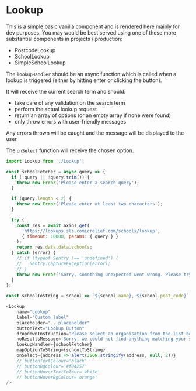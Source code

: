 # Lookup
This is a simple basic vanilla component and is rendered here mainly for dev purposes.
You may would be best served using one of these more substantial components in projects / production:
- PostcodeLookup
- SchoolLookup
- SimpleSchoolLookup

The `lookupHandler` should be an async function which is called when a lookup is triggered (either by hitting enter or clicking the button).

It will receive the current search term and should:
- take care of any validation on the search term
- perform the actual lookup request
- return an array of options (or an empty array if none were found)
- only throw errors with user-friendly messages

Any errors thrown will be caught and the message will be displayed to the user.

The `onSelect` function will receive the chosen option.

```js
import Lookup from './Lookup';

const schoolFetcher = async query => {
  if (!query || !query.trim()) {
    throw new Error('Please enter a search query');
  }

  if (query.length < 2) {
    throw new Error('Please enter at least two characters');
  }

  try {
    const res = await axios.get(
      'https://lookups.sls.comicrelief.com/schools/lookup',
      { timeout: 10000, params: { query } }
    );
    return res.data.data.schools;
  } catch (error) {
    // if (typeof Sentry !== 'undefined') {
    //   Sentry.captureException(error);
    // }
    throw new Error('Sorry, something unexpected went wrong. Please try again or enter your school manually');
  }
};

const schoolToString = school => `${school.name}, ${school.post_code}`;

<Lookup
    name="Lookup"
    label="Custom label"
    placeholder="...placeholder"
    buttonText="Lookup Button"
    dropdownInstruction="Please select an organisation from the list below"
    noResultsMessage='Sorry, we could not find anything matching your search; please use the manual entry option.'
    lookupHandler={schoolFetcher}
    mapOptionToString={schoolToString}
    onSelect={address => alert(JSON.stringify(address, null, 2))}
    // buttonTextColour='black'
    // buttonBgColour='#f04257'
    // buttonHoverTextColour='white'
    // buttonHoverBgColour='orange'
/>
```


